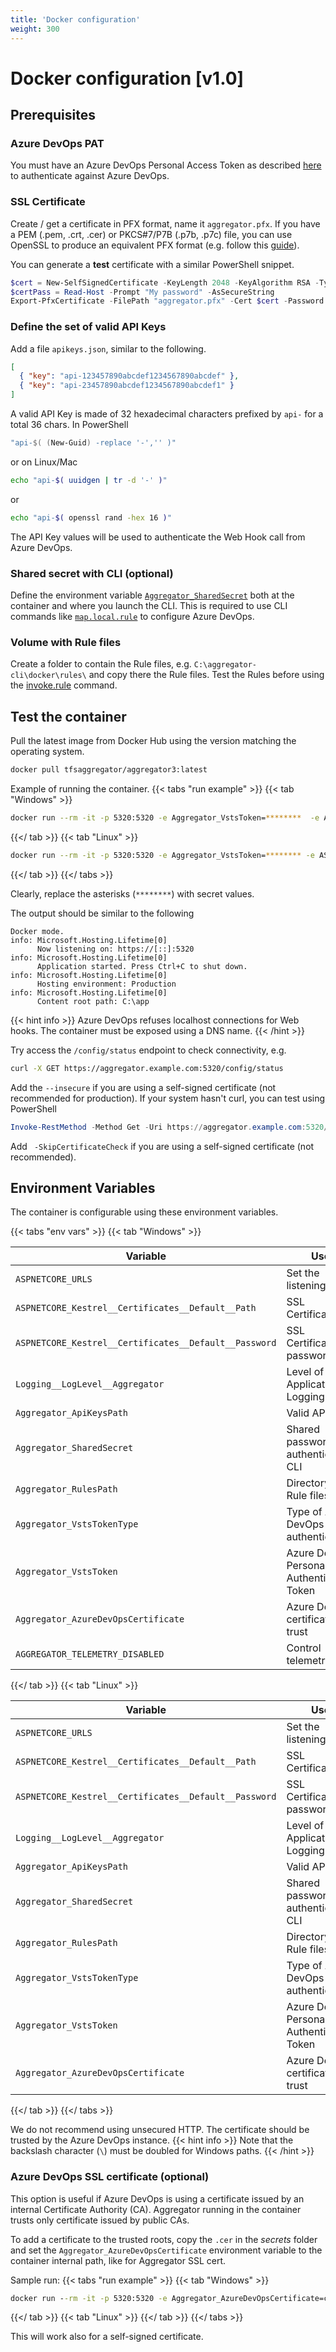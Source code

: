 ```yaml
---
title: 'Docker configuration'
weight: 300
---
```


# Docker configuration [v1.0]


## Prerequisites

### Azure DevOps PAT
You must have an Azure DevOps Personal Access Token as described [here](../azdo-authn/) to authenticate against Azure DevOps.

### SSL Certificate
Create / get a certificate in PFX format, name it `aggregator.pfx`.
If you have a PEM (.pem, .crt, .cer) or PKCS#7/P7B (.p7b, .p7c) file, you can use OpenSSL to produce an equivalent PFX format (e.g. follow this [guide](https://www.ssl.com/how-to/create-a-pfx-p12-certificate-file-using-openssl/)).

You can generate a **test** certificate with a similar PowerShell snippet.

```powershell
$cert = New-SelfSignedCertificate -KeyLength 2048 -KeyAlgorithm RSA -Type SSLServerAuthentication -FriendlyName "Aggregator" -NotAfter 2025-12-31 -Subject "aggregator.example.com" -TextExtension @("2.5.29.17={text}DNS=aggregator.example.com&IPAddress=127.0.0.1&IPAddress=::1")
$certPass = Read-Host -Prompt "My password" -AsSecureString
Export-PfxCertificate -FilePath "aggregator.pfx" -Cert $cert -Password $certPass
```

### Define the set of valid API Keys
Add a file `apikeys.json`, similar to the following.
```json
[
  { "key": "api-123457890abcdef1234567890abcdef" },
  { "key": "api-23457890abcdef1234567890abcdef1" }
]
```
A valid API Key is made of 32 hexadecimal characters prefixed by `api-` for a total 36 chars.
In PowerShell
```powershell
"api-$( (New-Guid) -replace '-','' )"
```
or on Linux/Mac
```bash
echo "api-$( uuidgen | tr -d '-' )"
```
or
```bash
echo "api-$( openssl rand -hex 16 )"
```

The API Key values will be used to authenticate the Web Hook call from Azure DevOps.

### Shared secret with CLI (optional)

Define the environment variable [`Aggregator_SharedSecret`](../../commands/#shared-secret-v10) both at the container and where you launch the CLI.
This is required to use CLI commands like [`map.local.rule`](../../commands/map-commands/#maplocalrule-v10) to configure Azure DevOps.

### Volume with Rule files

Create a folder to contain the Rule files, e.g. `C:\aggregator-cli\docker\rules\` and copy there the Rule files.
Test the Rules before using the [invoke.rule](../../commands/rule-commands/#invokerule) command.


## Test the container

Pull the latest image from Docker Hub using the version matching the operating system.

```bash
docker pull tfsaggregator/aggregator3:latest
```

Example of running the container.
{{< tabs "run example" >}}
{{< tab "Windows" >}}
```bash
docker run --rm -it -p 5320:5320 -e Aggregator_VstsToken=********  -e ASPNETCORE_Kestrel__Certificates__Default__Password="********"  --mount type=bind,source=c:/src/github.com/tfsaggregator/aggregator-cli/docker/secrets/,target=c:/secrets --mount type=bind,source=c:/src/github.com/tfsaggregator/aggregator-cli/docker/rules/,target=c:/rules   tfsaggregator/aggregator3:latest
```
{{</ tab >}}
{{< tab "Linux" >}}
```bash
docker run --rm -it -p 5320:5320 -e Aggregator_VstsToken=******** -e ASPNETCORE_Kestrel__Certificates__Default__Password="********"  -v /mnt/c/src/github.com/tfsaggregator/aggregator-cli/docker/rules:/rules  -v /mnt/c/src/github.com/tfsaggregator/aggregator-cli/docker/secrets:/secrets   tfsaggregator/aggregator3:latest
```
{{</ tab >}}
{{</ tabs >}}

Clearly, replace the asterisks (`********`) with secret values.

The output should be similar to the following

```log
Docker mode.
info: Microsoft.Hosting.Lifetime[0]
      Now listening on: https://[::]:5320
info: Microsoft.Hosting.Lifetime[0]
      Application started. Press Ctrl+C to shut down.
info: Microsoft.Hosting.Lifetime[0]
      Hosting environment: Production
info: Microsoft.Hosting.Lifetime[0]
      Content root path: C:\app
```

{{< hint info >}}
Azure DevOps refuses localhost connections for Web hooks. The container must be exposed using a DNS name.
{{< /hint >}}

Try access the `/config/status` endpoint to check connectivity, e.g.
```bash
curl -X GET https://aggregator.example.com:5320/config/status
```
Add the `--insecure` if you are using a self-signed certificate (not recommended for production).
If your system hasn't curl, you can test using PowerShell
```powershell
Invoke-RestMethod -Method Get -Uri https://aggregator.example.com:5320/config/status
```
Add ` -SkipCertificateCheck` if you are using a self-signed certificate (not recommended).


## Environment Variables

The container is configurable using these environment variables.

{{< tabs "env vars" >}}
{{< tab "Windows" >}}

Variable                                              | Use                                         | Default value
------------------------------------------------------|---------------------------------------------|----------------------------
`ASPNETCORE_URLS`                                     | Set the listening port                      | `https://*:5320`
`ASPNETCORE_Kestrel__Certificates__Default__Path`     | SSL Certificate                             | `c:\\secrets\\aggregator.pfx`
`ASPNETCORE_Kestrel__Certificates__Default__Password` | SSL Certificate password                    |
`Logging__LogLevel__Aggregator`                       | Level of Application Logging                | `Debug`
`Aggregator_ApiKeysPath`                              | Valid API Keys                              | `c:\\secrets\\apikeys.json`
`Aggregator_SharedSecret`                             | Shared password to authenticate CLI         |
`Aggregator_RulesPath`                                | Directory with Rule files                   | `c:\\rules`
`Aggregator_VstsTokenType`                            | Type of Azure DevOps authentication         | `PAT`
`Aggregator_VstsToken`                                | Azure DevOps Personal Authentication Token  |
`Aggregator_AzureDevOpsCertificate`                   | Azure DevOps certificate to trust           |
`AGGREGATOR_TELEMETRY_DISABLED`                       | Control telemetry                           | `false`

{{</ tab >}}
{{< tab "Linux" >}}

Variable                                              | Use                                         | Default value
------------------------------------------------------|---------------------------------------------|-------------------------
`ASPNETCORE_URLS`                                     | Set the listening port                      | `https://*:5320`
`ASPNETCORE_Kestrel__Certificates__Default__Path`     | SSL Certificate                             | `/secrets/aggregator.pfx`
`ASPNETCORE_Kestrel__Certificates__Default__Password` | SSL Certificate password                    |
`Logging__LogLevel__Aggregator`                       | Level of Application Logging                | `Debug`
`Aggregator_ApiKeysPath`                              | Valid API Keys                              | `/secrets/apikeys.json`
`Aggregator_SharedSecret`                             | Shared password to authenticate CLI         |
`Aggregator_RulesPath`                                | Directory with Rule files                   | `/rules`
`Aggregator_VstsTokenType`                            | Type of Azure DevOps authentication         | `PAT`
`Aggregator_VstsToken`                                | Azure DevOps Personal Authentication Token  |
`Aggregator_AzureDevOpsCertificate`                   | Azure DevOps certificate to trust           |`AGGREGATOR_TELEMETRY_DISABLED`                       | Control telemetry                           | `false`

{{</ tab >}}
{{</ tabs >}}


We do not recommend using unsecured HTTP. The certificate should be trusted by the Azure DevOps instance.
{{< hint info >}}
Note that the backslash character (`\`) must be doubled for Windows paths.
{{< /hint >}}


### Azure DevOps SSL certificate (optional)

This option is useful if Azure DevOps is using a certificate issued by an internal Certificate Authority (CA).
Aggregator running in the container trusts only certificate issued by public CAs.

To add a certificate to the trusted roots, copy the `.cer` in the _secrets_ folder and set the `Aggregator_AzureDevOpsCertificate` environment variable to the container internal path, like for Aggregator SSL cert.

Sample run:
{{< tabs "run example" >}}
{{< tab "Windows" >}}
```bat
docker run --rm -it -p 5320:5320 -e Aggregator_AzureDevOpsCertificate=c:/secrets/myazuredevops.cer -e Aggregator_VstsToken=********  -e ASPNETCORE_Kestrel__Certificates__Default__Password="********"  --mount type=bind,source=c:/src/github.com/tfsaggregator/aggregator-cli/docker/secrets/,target=c:/secrets --mount type=bind,source=c:/src/github.com/tfsaggregator/aggregator-cli/docker/rules/,target=c:/rules   tfsaggregator/aggregator3:latest
```
{{</ tab >}}
{{< tab "Linux" >}}
{{</ tab >}}
{{</ tabs >}}

This will work also for a self-signed certificate.